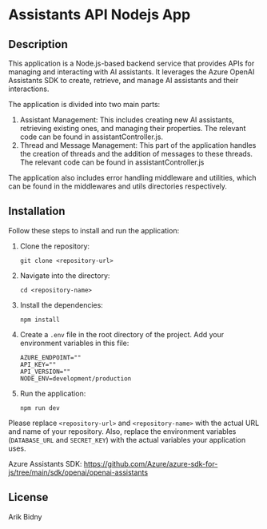 # Assistants API Nodejs App

## Description

This application is a Node.js-based backend service that provides APIs for managing and interacting with AI assistants. It leverages the Azure OpenAI Assistants SDK to create, retrieve, and manage AI assistants and their interactions.

The application is divided into two main parts:

1. Assistant Management: This includes creating new AI assistants, retrieving existing ones, and managing their properties. The relevant code can be found in assistantController.js.
2. Thread and Message Management: This part of the application handles the creation of threads and the addition of messages to these threads. The relevant code can be found in assistantController.js

The application also includes error handling middleware and utilities, which can be found in the middlewares and utils directories respectively.

## Installation

Follow these steps to install and run the application:

1. Clone the repository:

   ```
   git clone <repository-url>
   ```

2. Navigate into the directory:

   ```
   cd <repository-name>
   ```

3. Install the dependencies:

   ```
   npm install
   ```

4. Create a `.env` file in the root directory of the project. Add your environment variables in this file:

   ```
   AZURE_ENDPOINT=""
   API_KEY=""
   API_VERSION=""
   NODE_ENV=development/production
   ```

5. Run the application:
   ```
   npm run dev
   ```

Please replace `<repository-url>` and `<repository-name>` with the actual URL and name of your repository. Also, replace the environment variables (`DATABASE_URL` and `SECRET_KEY`) with the actual variables your application uses.

Azure Assistants SDK: https://github.com/Azure/azure-sdk-for-js/tree/main/sdk/openai/openai-assistants

## License

Arik Bidny
